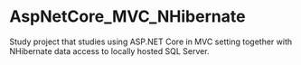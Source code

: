 # AspNetCore_MVC_NHibernate
Study project that studies using ASP.NET Core in MVC setting together with NHibernate data access to locally hosted SQL Server.
